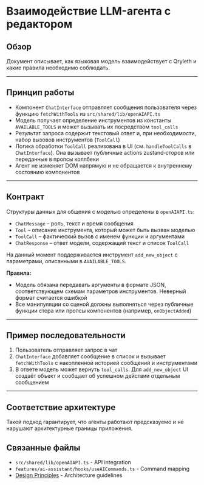 # Взаимодействие LLM-агента с редактором

## Обзор

Документ описывает, как языковая модель взаимодействует с Qryleth и какие правила необходимо соблюдать.

---

## Принцип работы

- Компонент `ChatInterface` отправляет сообщения пользователя через функцию `fetchWithTools` из `src/shared/lib/openAIAPI.ts`
- Модель получает определение инструментов из константы `AVAILABLE_TOOLS` и может вызывать их посредством `tool_calls`
- Результат запроса содержит текстовый ответ и, при необходимости, набор вызовов инструментов (`ToolCall`)
- Логика обработки `ToolCall` реализована в UI (см. `handleToolCalls` в `ChatInterface`). Она вызывает публичные actions zustand‑сторов или переданные в пропсы коллбеки
- Агент не изменяет DOM напрямую и не обращается к внутреннему состоянию компонентов

---

## Контракт


Структуры данных для общения с моделью определены в `openAIAPI.ts`:

- `ChatMessage` – роль, текст и время сообщения
- `Tool` – описание инструмента, который может быть вызван моделью
- `ToolCall` – фактический вызов с именем функции и аргументами
- `ChatResponse` – ответ модели, содержащий текст и список `ToolCall`

На данный момент поддерживается инструмент `add_new_object` с параметрами, описанными в `AVAILABLE_TOOLS`.

**Правила:**
- Модель обязана передавать аргументы в формате JSON, соответствующем схемам параметров инструментов. Неверный формат считается ошибкой
- Все манипуляции со сценой должны выполняться через публичные функции стора или пропсы компонентов (например, `onObjectAdded`)

---

##  Пример последовательности

1. Пользователь отправляет запрос в чат
2. `ChatInterface` добавляет сообщение в список и вызывает `fetchWithTools` с накопленной историей сообщений и инструментами
3. В ответе модель может вернуть `tool_calls`. Для `add_new_object` UI создаёт объект и сообщает об успешном действии отдельным сообщением

---

##  Соответствие архитектуре


Такой подход гарантирует, что агенты работают предсказуемо и не нарушают архитектурные границы приложения.

## Связанные файлы

- `src/shared/lib/openAIAPI.ts` - API integration
- `features/ai-assistant/hooks/useAICommands.ts` - Command mapping
- [Design Principles](../../architecture/design-principles.md) - Architecture guidelines
